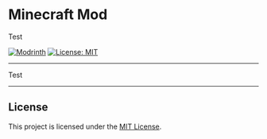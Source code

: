 # Minecraft Mod

Test

[![Modrinth](https://img.shields.io/modrinth/v/minecraft-mod?label=Modrinth&style=for-the-badge)](https://modrinth.com/mod/minecraft-mod) [![License: MIT](https://img.shields.io/static/v1?label=License&style=for-the-badge&message=MIT&color=yellow)](https://spdx.org/licenses/MIT)

---

Test

---

## License

This project is licensed under the [MIT License](https://spdx.org/licenses/MIT).
